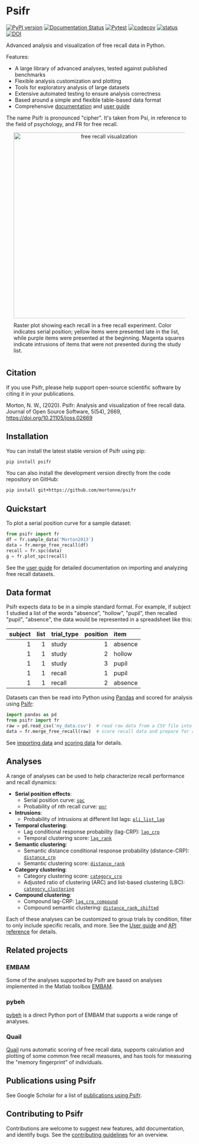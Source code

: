 # Psifr
[![PyPI version](https://badge.fury.io/py/psifr.svg)](https://badge.fury.io/py/psifr)
[![Documentation Status](https://readthedocs.org/projects/psifr/badge/?version=latest)](https://psifr.readthedocs.io/en/latest/?badge=latest)
[![Pytest](https://github.com/mortonne/psifr/actions/workflows/pytest.yml/badge.svg)](https://github.com/mortonne/psifr/actions/workflows/pytest.yml)
[![codecov](https://codecov.io/gh/mortonne/psifr/branch/master/graph/badge.svg)](https://codecov.io/gh/mortonne/psifr)
[![status](https://joss.theoj.org/papers/712d4452e465229d61d0e281d3d6f299/status.svg)](https://joss.theoj.org/papers/712d4452e465229d61d0e281d3d6f299)
[![DOI](https://zenodo.org/badge/248593723.svg)](https://zenodo.org/badge/latestdoi/248593723)

Advanced analysis and visualization of free recall data in Python.

Features:
* A large library of advanced analyses, tested against published benchmarks
* Flexible analysis customization and plotting
* Tools for exploratory analysis of large datasets
* Extensive automated testing to ensure analysis correctness
* Based around a simple and flexible table-based data format
* Comprehensive [documentation](https://psifr.readthedocs.io/en/stable/api/overview.html) and [user guide](https://psifr.readthedocs.io/en/stable/guide/overview.html)

The name Psifr is pronounced "cipher". It's taken from Psi, in reference to the field of psychology, and FR for free recall.

<div align="center">
  <div style="max-width:500px; margin:0 20px;">
    <img src="https://github.com/mortonne/psifr/blob/master/images/raster.png" alt="free recall visualization" width="500px">
    <div style="text-align:left; padding:10px 0;">
      Raster plot showing each recall in a free recall experiment. Color indicates serial position; yellow items were presented late in the list, while purple items were presented at the beginning. Magenta squares indicate intrusions of items that were not presented during the study list.
    </div>
  </div>
</div>

## Citation

If you use Psifr, please help support open-source scientific software by citing it in your publications.

Morton, N. W., (2020). 
Psifr: Analysis and visualization of free recall data. 
Journal of Open Source Software, 5(54), 2669, https://doi.org/10.21105/joss.02669

## Installation

You can install the latest stable version of Psifr using pip:

```bash
pip install psifr
```

You can also install the development version directly from the code
repository on GitHub:

```bash
pip install git+https://github.com/mortonne/psifr
```

## Quickstart

To plot a serial position curve for a sample dataset:

```python
from psifr import fr
df = fr.sample_data('Morton2013')
data = fr.merge_free_recall(df)
recall = fr.spc(data)
g = fr.plot_spc(recall)
```

See the [user guide](https://psifr.readthedocs.io/en/latest/guide/overview.html) for detailed documentation on importing and analyzing free recall datasets.

## Data format

Psifr expects data to be in a simple standard format. For example, if subject 1 studied a list of the words "absence", "hollow", "pupil", then recalled "pupil", "absence", the data would be represented in a spreadsheet like this:

| subject | list | trial_type | position | item    |
| ------: | ---: | :--------- | -------: | :------ |
|       1 |    1 | study      |        1 | absence |
|       1 |    1 | study      |        2 | hollow  |
|       1 |    1 | study      |        3 | pupil   |
|       1 |    1 | recall     |        1 | pupil   |
|       1 |    1 | recall     |        2 | absence |

Datasets can then be read into Python using [Pandas](https://pandas.pydata.org/)
and scored for analysis using [Psifr](https://psifr.readthedocs.io/en/latest/index.html):

```python
import pandas as pd
from psifr import fr
raw = pd.read_csv('my_data.csv')  # read raw data from a CSV file into a Pandas DataFrame
data = fr.merge_free_recall(raw)  # score recall data and prepare for analysis in Psifr
```

See [importing data](https://psifr.readthedocs.io/en/latest/guide/import.html) 
and [scoring data](https://psifr.readthedocs.io/en/latest/guide/score.html) for details.

## Analyses

A range of analyses can be used to help characterize recall performance and recall dynamics:
* __Serial position effects__:
  * Serial position curve: [`spc`](https://psifr.readthedocs.io/en/latest/api/api/psifr.fr.spc.html#psifr.fr.spc)
  * Probability of nth recall curve: [`pnr`](https://psifr.readthedocs.io/en/latest/api/api/psifr.fr.pnr.html#psifr.fr.pnr)
* __Intrusions__:
  * Probability of intrusions at different list lags: [`pli_list_lag`](https://psifr.readthedocs.io/en/latest/api/api/psifr.fr.pli_list_lag.html#psifr.fr.pli_list_lag)
* __Temporal clustering__:
  * Lag conditional response probability (lag-CRP): [`lag_crp`](https://psifr.readthedocs.io/en/latest/api/api/psifr.fr.lag_crp.html#psifr.fr.lag_crp)
  * Temporal clustering score: [`lag_rank`](https://psifr.readthedocs.io/en/latest/api/api/psifr.fr.lag_rank.html#psifr.fr.lag_rank)
* __Semantic clustering__:
  * Semantic distance conditional response probability (distance-CRP): [`distance_crp`](https://psifr.readthedocs.io/en/latest/api/api/psifr.fr.distance_crp.html#psifr.fr.distance_crp)
  * Semantic clustering score: [`distance_rank`](https://psifr.readthedocs.io/en/latest/api/api/psifr.fr.distance_rank.html#psifr.fr.distance_rank)
* __Category clustering__:
  * Category clustering score: [`category_crp`](https://psifr.readthedocs.io/en/latest/api/api/psifr.fr.category_crp.html#psifr.fr.category_crp)
  * Adjusted ratio of clustering (ARC) and list-based clustering (LBC): [`category_clustering`](https://psifr.readthedocs.io/en/latest/api/api/psifr.fr.category_clustering.html#psifr.fr.category_clustering)
* __Compound clustering__:
  * Compound lag-CRP: [`lag_crp_compound`](https://psifr.readthedocs.io/en/latest/api/api/psifr.fr.lag_crp_compound.html#psifr.fr.lag_crp_compound)
  * Compound semantic clustering: [`distance_rank_shifted`](https://psifr.readthedocs.io/en/latest/api/api/psifr.fr.distance_rank_shifted.html#psifr.fr.distance_rank_shifted)

Each of these analyses can be customized to group trials by condition, filter to only include specific recalls, and more. See the [User guide](https://psifr.readthedocs.io/en/stable/guide/overview.html) and [API reference](https://psifr.readthedocs.io/en/stable/api/overview.html) for details.

## Related projects

### EMBAM
Some of the analyses supported by Psifr are based on analyses implemented in the Matlab toolbox [EMBAM](https://github.com/vucml/EMBAM).

### pybeh
[pybeh](https://github.com/pennmem/pybeh) is a direct Python port of EMBAM that supports a wide range of analyses.

### Quail
[Quail](https://github.com/ContextLab/quail) runs automatic scoring of free recall data, supports calculation and plotting of some common free recall measures, and has tools for measuring the "memory fingerprint" of individuals.

## Publications using Psifr

See Google Scholar for a list of [publications using Psifr](https://scholar.google.com/scholar?oi=bibs&hl=en&cites=15633316861794439696). 

## Contributing to Psifr

Contributions are welcome to suggest new features, add documentation, and identify bugs. See the [contributing guidelines](.github/CONTRIBUTING.md) for an overview. 
